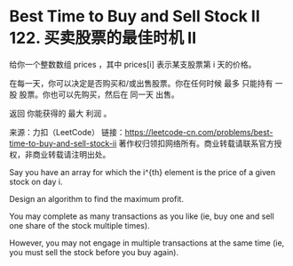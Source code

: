 # Best Time to Buy and Sell Stock II 122. 买卖股票的最佳时机 II

给你一个整数数组 prices ，其中 prices[i] 表示某支股票第 i 天的价格。

在每一天，你可以决定是否购买和/或出售股票。你在任何时候 最多 只能持有 一股 股票。你也可以先购买，然后在 同一天 出售。

返回 你能获得的 最大 利润 。

来源：力扣（LeetCode）
链接：https://leetcode-cn.com/problems/best-time-to-buy-and-sell-stock-ii
著作权归领扣网络所有。商业转载请联系官方授权，非商业转载请注明出处。

Say you have an array for which the i^{th} element is the price of a given stock on day i.  


Design an algorithm to find the maximum profit.  

You may complete as many transactions as you like (ie, buy one and sell one share of the stock multiple times).  

However, you may not engage in multiple transactions at the same time (ie, you must sell the stock before you buy again).  



